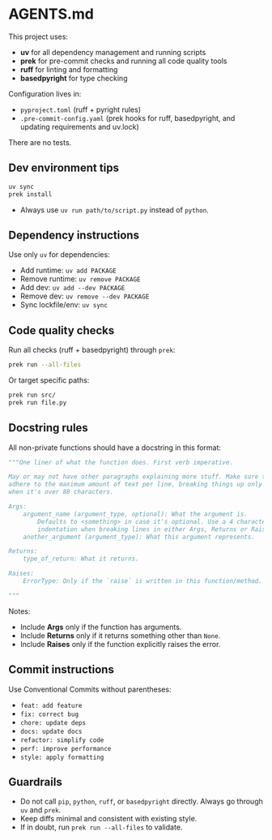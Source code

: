 # AGENTS.md

This project uses:

- **uv** for all dependency management and running scripts  
- **prek** for pre-commit checks and running all code quality tools  
- **ruff** for linting and formatting  
- **basedpyright** for type checking  

Configuration lives in:
- `pyproject.toml` (ruff + pyright rules)  
- `.pre-commit-config.yaml` (prek hooks for ruff, basedpyright, and updating requirements and uv.lock)  

There are no tests.

## Dev environment tips
```sh
uv sync
prek install
```

- Always use `uv run path/to/script.py` instead of `python`.

## Dependency instructions
Use only `uv` for dependencies:
- Add runtime: `uv add PACKAGE`
- Remove runtime: `uv remove PACKAGE`
- Add dev: `uv add --dev PACKAGE`
- Remove dev: `uv remove --dev PACKAGE`
- Sync lockfile/env: `uv sync`

## Code quality checks
Run all checks (ruff + basedpyright) through `prek`:
```sh
prek run --all-files
```
Or target specific paths:
```sh
prek run src/
prek run file.py
```

## Docstring rules
All non-private functions should have a docstring in this format:

```py
"""One liner of what the function does. First verb imperative.

May or may not have other paragraphs explaining more stuff. Make sure to
adhere to the maximum amount of text per line, breaking things up only
when it's over 88 characters.

Args:
    argument_name (argument_type, optional): What the argument is.
        Defaults to <something> in case it's optional. Use a 4 character
        indentation when breaking lines in either Args, Returns or Raises.
    another_argument (argument_type): What this argument represents.

Returns:
    type_of_return: What it returns.

Raises:
    ErrorType: Only if the `raise` is written in this function/method.

"""
```

Notes:
- Include **Args** only if the function has arguments.  
- Include **Returns** only if it returns something other than `None`.  
- Include **Raises** only if the function explicitly raises the error.  

## Commit instructions
Use Conventional Commits without parentheses:
- `feat: add feature`
- `fix: correct bug`
- `chore: update deps`
- `docs: update docs`
- `refactor: simplify code`
- `perf: improve performance`
- `style: apply formatting`

## Guardrails
- Do not call `pip`, `python`, `ruff`, or `basedpyright` directly. Always go through `uv` and `prek`.
- Keep diffs minimal and consistent with existing style.
- If in doubt, run `prek run --all-files` to validate.
